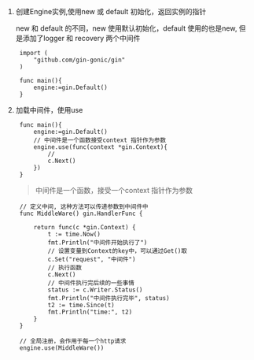 1. 创建Engine实例,使用new 或 default 初始化，返回实例的指针

    new 和 default 的不同，new 使用默认初始化，default 使用的也是new, 但是添加了logger 和 recovery 两个中间件
   
        import (
            "github.com/gin-gonic/gin"
        )

        func main(){
            engine:=gin.Default()
        }

2. 加载中间件，使用use

        func main(){
            engine:=gin.Default()
            // 中间件是一个函数接受context 指针作为参数
            engine.use(func(context *gin.Context){
                //    
                c.Next()
            })
        }

   > 中间件是一个函数，接受一个context 指针作为参数

        // 定义中间, 这种方法可以传递参数到中间件中
        func MiddleWare() gin.HandlerFunc {

            return func(c *gin.Context) {
                t := time.Now()
                fmt.Println("中间件开始执行了")
                // 设置变量到Context的key中，可以通过Get()取
                c.Set("request", "中间件")
                // 执行函数
                c.Next()
                // 中间件执行完后续的一些事情
                status := c.Writer.Status()
                fmt.Println("中间件执行完毕", status)
                t2 := time.Since(t)
                fmt.Println("time:", t2)
            }
        }

        // 全局注册，会作用于每一个http请求
        engine.use(MiddleWare())

        